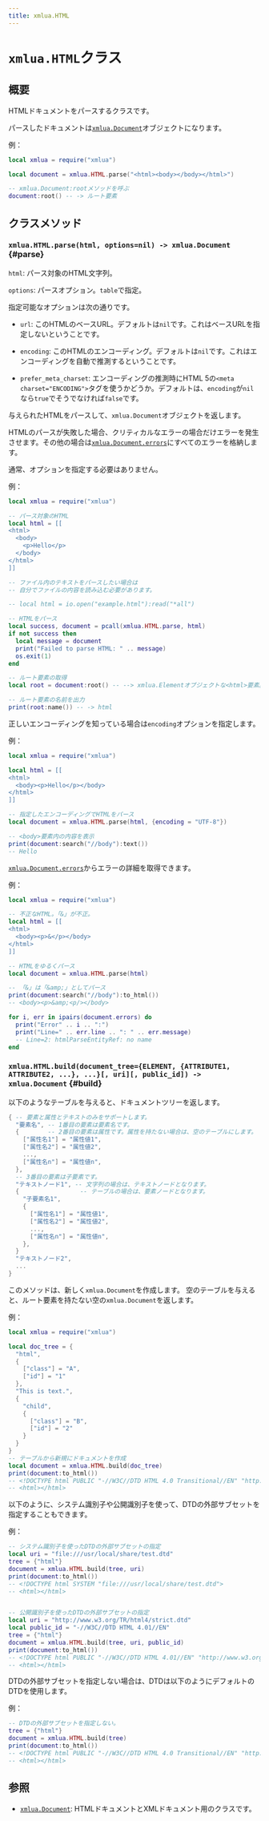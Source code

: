 ```yaml
---
title: xmlua.HTML
---
```


# `xmlua.HTML`クラス

## 概要

HTMLドキュメントをパースするクラスです。

パースしたドキュメントは[`xmlua.Document`][document]オブジェクトになります。

例：

```lua
local xmlua = require("xmlua")

local document = xmlua.HTML.parse("<html><body></body></html>")

-- xmlua.Document:rootメソッドを呼ぶ
document:root() -- -> ルート要素
```

## クラスメソッド

### `xmlua.HTML.parse(html, options=nil) -> xmlua.Document` {#parse}

`html`: パース対象のHTML文字列。

`options`: パースオプション。`table`で指定。

指定可能なオプションは次の通りです。

  * `url`: このHTMLのベースURL。デフォルトは`nil`です。これはベースURLを指定しないということです。

  * `encoding`: このHTMLのエンコーディング。デフォルトは`nil`です。これはエンコーディングを自動で推測するということです。

  * `prefer_meta_charset`: エンコーディングの推測時にHTML 5の`<meta charset="ENCODING">`タグを使うかどうか。デフォルトは、`encoding`が`nil`なら`true`でそうでなければ`false`です。

与えられたHTMLをパースして、`xmlua.Document`オブジェクトを返します。

HTMLのパースが失敗した場合、クリティカルなエラーの場合だけエラーを発生させます。その他の場合は[`xmlua.Document.errors`][document-errors]にすべてのエラーを格納します。

通常、オプションを指定する必要はありません。

例：

```lua
local xmlua = require("xmlua")

-- パース対象のHTML
local html = [[
<html>
  <body>
    <p>Hello</p>
  </body>
</html>
]]

-- ファイル内のテキストをパースしたい場合は
-- 自分でファイルの内容を読み込む必要があります。

-- local html = io.open("example.html"):read("*all")

-- HTMLをパース
local success, document = pcall(xmlua.HTML.parse, html)
if not success then
  local message = document
  print("Failed to parse HTML: " .. message)
  os.exit(1)
end

-- ルート要素の取得
local root = document:root() -- --> xmlua.Elementオブジェクトな<html>要素。

-- ルート要素の名前を出力
print(root:name()) -- -> html
```

正しいエンコーディングを知っている場合は`encoding`オプションを指定します。

例：

```lua
local xmlua = require("xmlua")

local html = [[
<html>
  <body><p>Hello</p></body>
</html>
]]

-- 指定したエンコーディングでHTMLをパース
local document = xmlua.HTML.parse(html, {encoding = "UTF-8"})

-- <body>要素内の内容を表示
print(document:search("//body"):text())
-- Hello
```

[`xmlua.Document.errors`][document-errors]からエラーの詳細を取得できます。

例：

```lua
local xmlua = require("xmlua")

-- 不正なHTML。「&」が不正。
local html = [[
<html>
  <body><p>&</p></body>
</html>
]]

-- HTMLをゆるくパース
local document = xmlua.HTML.parse(html)

-- 「&」は「&amp;」としてパース
print(document:search("//body"):to_html())
-- <body><p>&amp;<p/></body>

for i, err in ipairs(document.errors) do
  print("Error" .. i .. ":")
  print("Line=" .. err.line .. ": " .. err.message)
  -- Line=2: htmlParseEntityRef: no name
end
```

### `xmlua.HTML.build(document_tree={ELEMENT, {ATTRIBUTE1, ATTRIBUTE2, ...}, ...}[, uri][, public_id]) -> xmlua.Document` {#build}

以下のようなテーブルを与えると、ドキュメントツリーを返します。

```lua
{ -- 要素と属性とテキストのみをサポートします。
  "要素名", -- 1番目の要素は要素名です。
  {        -- 2番目の要素は属性です。属性を持たない場合は、空のテーブルにします。
    ["属性名1"] = "属性値1",
    ["属性名2"] = "属性値2",
    ...,
    ["属性名n"] = "属性値n",
  },
  -- 3番目の要素は子要素です。
  "テキストノード1", -- 文字列の場合は、テキストノードとなります。
  {                 -- テーブルの場合は、要素ノードとなります。
    "子要素名1",
    {
      ["属性名1"] = "属性値1",
      ["属性名2"] = "属性値2",
      ...,
      ["属性名n"] = "属性値n",
    },
  }
  "テキストノード2",
  ...
}
```

このメソッドは、新しく`xmlua.Document`を作成します。
空のテーブルを与えると、ルート要素を持たない空の`xmlua.Document`を返します。

例：

```lua
local xmlua = require("xmlua")

local doc_tree = {
  "html",
  {
    ["class"] = "A",
    ["id"] = "1"
  },
  "This is text.",
  {
    "child",
    {
      ["class"] = "B",
      ["id"] = "2"
    }
  }
}
-- テーブルから新規にドキュメントを作成
local document = xmlua.HTML.build(doc_tree)
print(document:to_html())
-- <!DOCTYPE html PUBLIC "-//W3C//DTD HTML 4.0 Transitional//EN" "http://www.w3.org/TR/REC-html40/loose.dtd">
-- <html></html>
```

以下のように、システム識別子や公開識別子を使って、DTDの外部サブセットを指定することもできます。

例：

```lua
-- システム識別子を使ったDTDの外部サブセットの指定
local uri = "file:///usr/local/share/test.dtd"
tree = {"html"}
document = xmlua.HTML.build(tree, uri)
print(document:to_html())
-- <!DOCTYPE html SYSTEM "file:///usr/local/share/test.dtd">
-- <html></html>


-- 公開識別子を使ったDTDの外部サブセットの指定
local uri = "http://www.w3.org/TR/html4/strict.dtd"
local public_id = "-//W3C//DTD HTML 4.01//EN"
tree = {"html"}
document = xmlua.HTML.build(tree, uri, public_id)
print(document:to_html())
-- <!DOCTYPE html PUBLIC "-//W3C//DTD HTML 4.01//EN" "http://www.w3.org/TR/html4/strict.dtd">
-- <html></html>
```

DTDの外部サブセットを指定しない場合は、DTDは以下のようにデフォルトのDTDを使用します。

例：

```lua
-- DTDの外部サブセットを指定しない。
tree = {"html"}
document = xmlua.HTML.build(tree)
print(document:to_html())
-- <!DOCTYPE html PUBLIC "-//W3C//DTD HTML 4.0 Transitional//EN" "http://www.w3.org/TR/REC-html40/loose.dtd">
-- <html></html>
```

## 参照

  * [`xmlua.Document`][document]: HTMLドキュメントとXMLドキュメント用のクラスです。


[document]:document.html

[document-errors]:document.html#errors
